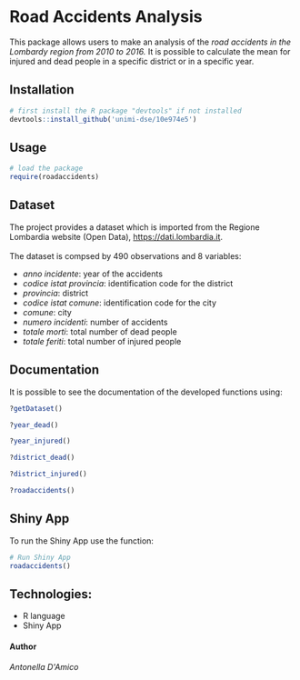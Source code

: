 
# Road Accidents Analysis
This package allows users to make an analysis of the _road accidents in the Lombardy region from 2010 to 2016._ 
It is possible to calculate the mean for injured and dead people in a specific district or in a specific year.


## Installation

```R
# first install the R package "devtools" if not installed
devtools::install_github('unimi-dse/10e974e5')
```

## Usage

```R
# load the package
require(roadaccidents)
``` 

## Dataset

The project provides a dataset which is imported from the Regione Lombardia website (Open Data), <https://dati.lombardia.it>.
\
\
The dataset is compsed by 490 observations and 8 variables:
- _anno incidente_: year of the accidents
- _codice istat provincia_: identification code for the district
- _provincia_: district
- _codice istat comune_: identification code for the city
- _comune_: city
- _numero incidenti_: number of accidents
- _totale morti_: total number of dead people
- _totale feriti_: total number of injured people


## Documentation
It is possible to see the documentation of the developed functions using: 
```R 
?getDataset()
```
```R 
?year_dead()
```
```R
?year_injured()
```
```R 
?district_dead()
```
```R 
?district_injured()
```
```R 
?roadaccidents()
```

## Shiny App
To run the Shiny App use the function:

```r
# Run Shiny App
roadaccidents()
```

## Technologies:
- R language
- Shiny App

#### Author
_Antonella D'Amico_ 
